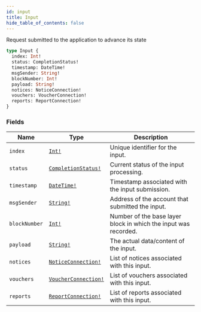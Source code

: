 ```yaml
---
id: input
title: Input
hide_table_of_contents: false
---
```



Request submitted to the application to advance its state

```graphql
type Input {
  index: Int!
  status: CompletionStatus!
  timestamp: DateTime!
  msgSender: String!
  blockNumber: Int!
  payload: String!
  notices: NoticeConnection!
  vouchers: VoucherConnection!
  reports: ReportConnection!
}
```

### Fields

| Name | Type | Description |
| ---- | ---- | ----------- |
| `index` | [`Int!`](../../scalars/int) | Unique identifier for the input. |
| `status` | [`CompletionStatus!`](../../objects/completion-status) | Current status of the input processing. |
| `timestamp` | [`DateTime!`](../../scalars/date-time) | Timestamp associated with the input submission. |
| `msgSender` | [`String!`](../../scalars/string) | Address of the account that submitted the input. |
| `blockNumber` | [`Int!`](../../scalars/int) | Number of the base layer block in which the input was recorded. |
| `payload` | [`String!`](../../scalars/string) | The actual data/content of the input. |
| `notices` | [`NoticeConnection!`](../../objects/notice-connection) | List of notices associated with this input. |
| `vouchers` | [`VoucherConnection!`](../../objects/voucher-connection) | List of vouchers associated with this input. |
| `reports` | [`ReportConnection!`](../../objects/report-connection) | List of reports associated with this input. |



